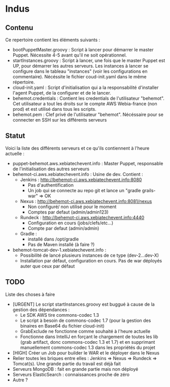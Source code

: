 # Indus

## Contenu

Ce repertoire contient les éléments suivants :

* bootPuppetMaster.groovy : Script à lancer pour démarrer le master Puppet. Nécessite 4-5 avant qu'il ne soit opérationnel.
* startInstances.groovy : Script à lancer, une fois que le master Puppet est UP, pour démarrer les autres serveurs. Les instances à lancer se configure dans le tableau "instances" (voir les configurations en commentaire). Nécéssite le fichier coud-init.yaml dans le même répertoire.
* cloud-init.yaml : Script d'initialisation qui a la responsabilité d'installer l'agent Puppet, de la configurer et de le lancer.
* behemot.credentials : Contient les credentials de l'utilisateur "behemot". Cet utilisateur a tout les droits sur le compte AWS Webia-france (non prod) et est utilisé dans tous les scripts.
* behemot.pem : Clef privé de l'utilisateur "behemot". Nécéssaire pour se connecter en SSH sur les différents serveurs

## Statut

Voici la liste des différents serveurs et ce qu'ils contiennent à l'heure actuelle :

* puppet-behemot.aws.xebiatechevent.info : Master Puppet, responsable de l'initialisation des autres serveurs
* behemot-ci.aws.xebiatechevent.info : Usine de dev. Contient :
    * Jenkins : http://behemot-ci.aws.xebiatechevent.info:8080
         * Pas d'authentification
         * Un job qui se connecte au repo git et lance un "gradle grails-war" => OK
    * Nexus : http://behemot-ci.aws.xebiatechevent.info:8081/nexus
         * Non configuré/ non utilisé pour le moment
         * Comptes par defaut (admin/admin123)
    * Rundeck : http://behemot-ci.aws.xebiatechevent.info:4440
         * Configuration en cours (jobs/clefs/etc...)
         * Compte par defaut (admin/admin)
    * Gradle : 
         * installé dans /opt/gradle
         * Pas de Maven installé (à faire ?)
* behemot-tomcat-dev-1.xebiatechevent.info :
    * Possibilité de lancé plusieurs instances de ce type (dev-2...dev-X)
    * Installation par défaut, configuration en cours. Pas de war déployés auter que ceux par défaut

## TODO

Liste des choses à faire

* [URGENT] Le script startInstances.groovy est buggué à cause de la gestion des dépendances :
    * Le SDK AWS tire commons-codec 1.3
    * Le script à besoin de commons-codec 1.7 (pour la gestion des binaires en Base64 du fichier cloud-init)
    * GrabExclude ne fonctionne comme souhaité à l'heure actuelle
    * Fonctionne dans IntelliJ en forçant le chargement de toutes les lib (grab artifact, donc commons-codec 1.3 et 1.7) et en supprimant manuellement commons-codec 1.3 dans les propriétés du projet
* [HIGH] Créer un Job pour builder le WAR et le déployer dans le Nexus
* Relier toutes les briques entre elles : Jenkins => Nexus => Rundeck => Tomcat(s). Une grande partie du travail est déjà fait
* Serveurs MongoDB : fait en grande partie mais non déployé
* Serveurs ElasticSearch : connaissances proche de zéro
* Autre ?


